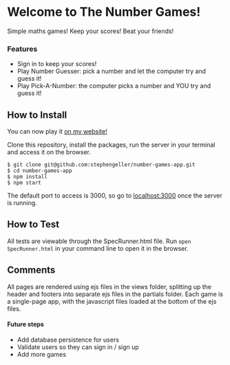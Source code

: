 # Welcome to The Number Games!

Simple maths games! Keep your scores! Beat your friends!

### Features
- Sign in to keep your scores!
- Play Number Guesser: pick a number and let the computer try and guess it!
- Play Pick-A-Number: the computer picks a number and YOU try and guess it!

How to Install
-----

You can now play it [on my website!](https://stephengeller.co.uk/games)

Clone this repository, install the packages, run the server in your terminal and access it on the browser.
````
$ git clone git@github.com:stephengeller/number-games-app.git
$ cd number-games-app
$ npm install
$ npm start
````
The default port to access is 3000, so go to [localhost:3000](http://localhost:3000) once the server is running.


How to Test
-----
All tests are viewable through the SpecRunner.html file. Run `open SpecRunner.html` in your command line to open it in the browser.


## Comments
All pages are rendered using ejs files in the views folder, splitting up the header and footers into separate ejs files in the partials folder.
Each game is a single-page app, with the javascript files loaded at the bottom of the ejs files.

#### Future steps
  - Add database persistence for users
  - Validate users so they can sign in / sign up
  - Add more games
